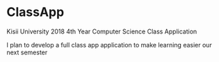 # ClassApp
Kisii University 2018 4th Year Computer Science Class Application

I plan to develop a full class app application to make learning easier our next semester
